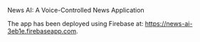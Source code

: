 News AI: A Voice-Controlled News Application

The app has been deployed using Firebase at: https://news-ai-3eb1e.firebaseapp.com. 
